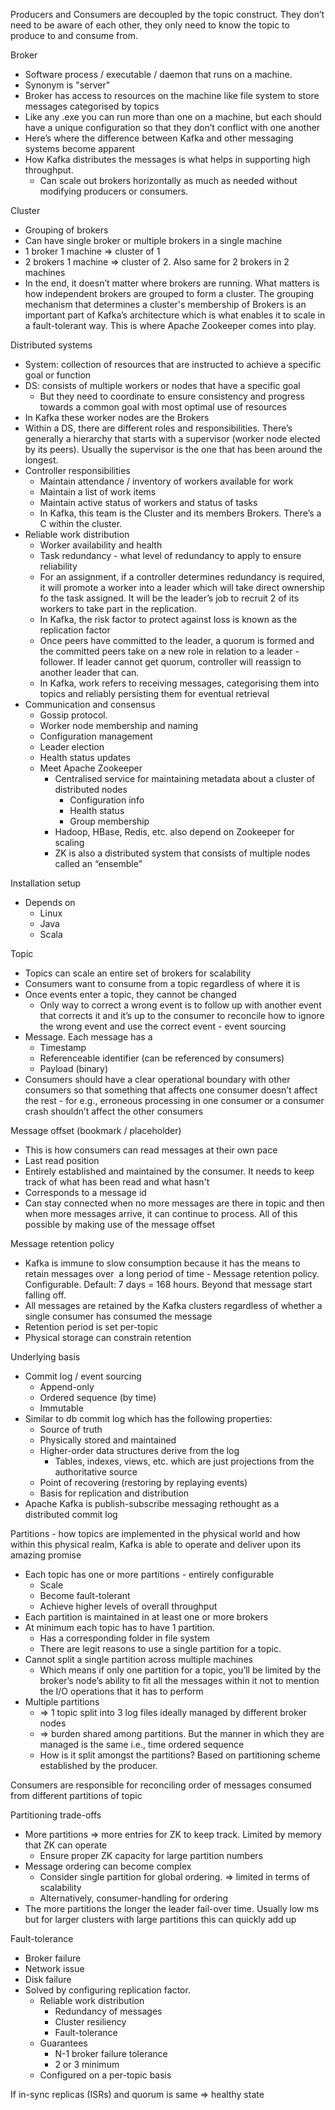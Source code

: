 Producers and Consumers are decoupled by the topic construct. They don’t need to be aware of each other, they only need to know the topic to produce to and consume from. 

Broker
- Software process / executable / daemon that runs on a machine. 
- Synonym is "server"
- Broker has access to resources on the machine like file system to store messages categorised by topics
- Like any .exe you can run more than one on a machine, but each should have a unique configuration so that they don’t conflict with one another
- Here’s where the difference between Kafka and other messaging systems become apparent
- How Kafka distributes the messages is what helps in supporting high throughput. 
    - Can scale out brokers horizontally as much as needed without modifying producers or consumers. 

Cluster
- Grouping of brokers
- Can have single broker or multiple brokers in a single machine
- 1 broker 1 machine =&gt; cluster of 1
- 2 brokers 1 machine =&gt; cluster of 2. Also same for 2 brokers in 2 machines
- In the end, it doesn’t matter where brokers are running. What matters is how independent brokers are grouped to form a cluster. The grouping mechanism that determines a cluster's membership of Brokers is an important part of Kafka’s architecture which is what enables it to scale in a fault-tolerant way. This is where Apache Zookeeper comes into play.

Distributed systems
- System: collection of resources that are instructed to achieve a specific goal or function
- DS: consists of multiple workers or nodes that have a specific goal 
    - But they need to coordinate to ensure consistency and progress towards a common goal with most optimal use of resources
- In Kafka these worker nodes are the Brokers
- Within a DS, there are different roles and responsibilities. There’s generally a hierarchy that starts with a supervisor (worker node elected by its peers). Usually the supervisor is the one that has been around the longest. 
- Controller responsibilities
    - Maintain attendance / inventory of workers available for work
    - Maintain a list of work items
    - Maintain active status of workers and status of tasks
    - In Kafka, this team is the Cluster and its members Brokers. There’s a C within the cluster. 
- Reliable work distribution
    - Worker availability and health
    - Task redundancy - what level of redundancy to apply to ensure reliability
    - For an assignment, if a controller determines redundancy is required, it will promote a worker into a leader which will take direct ownership fo the task assigned. It will be the leader’s job to recruit 2 of its workers to take part in the replication.
    - In Kafka, the risk factor to protect against loss is known as the replication factor
    - Once peers have committed to the leader, a quorum is formed and the committed peers take on a new role in relation to a leader - follower. If leader cannot get quorum, controller will reassign to another leader that can.
    - In Kafka, work refers to receiving messages, categorising them into topics and reliably persisting them for eventual retrieval
- Communication and consensus
    - Gossip protocol. 
    - Worker node membership and naming
    - Configuration management
    - Leader election
    - Health status updates
    - Meet Apache Zookeeper
        - Centralised service for maintaining metadata about a cluster of distributed nodes
            - Configuration info
            - Health status
            - Group membership
        - Hadoop, HBase, Redis, etc. also depend on Zookeeper for scaling
        - ZK is also a distributed system that consists of multiple nodes called an “ensemble"

Installation setup
- Depends on
    - Linux
    - Java 
    - Scala

Topic
- Topics can scale an entire set of brokers for scalability
- Consumers want to consume from a topic regardless of where it is
- Once events enter a topic, they cannot be changed
    - Only way to correct a wrong event is to follow up with another event that corrects it and it’s up to the consumer to reconcile how to ignore the wrong event and use the correct event - event sourcing
- Message. Each message has a
    - Timestamp
    - Referenceable identifier (can be referenced by consumers)
    - Payload (binary)
- Consumers should have a clear operational boundary with other consumers so that something that affects one consumer doesn’t affect the rest - for e.g., erroneous processing in one consumer or a consumer crash shouldn’t affect the other consumers

Message offset (bookmark / placeholder)
- This is how consumers can read messages at their own pace
- Last read position
- Entirely established and maintained by the consumer. It needs to keep track of what has been read and what hasn't
- Corresponds to a message id
- Can stay connected when no more messages are there in topic and then when more messages arrive, it can continue to process. All of this possible by making use of the message offset

Message retention policy
- Kafka is immune to slow consumption because it has the means to retain messages over  a long period of time - Message retention policy. Configurable. Default: 7 days = 168 hours. Beyond that message start falling off. 
- All messages are retained by the Kafka clusters regardless of whether a single consumer has consumed the message
- Retention period is set per-topic
- Physical storage can constrain retention

Underlying basis
- Commit log / event sourcing
    - Append-only
    - Ordered sequence (by time)
    - Immutable
- Similar to db commit log which has the following properties:
    - Source of truth
    - Physically stored and maintained
    - Higher-order data structures derive from the log
        - Tables, indexes, views, etc. which are just projections from the authoritative source
    - Point of recovering (restoring by replaying events)
    - Basis for replication and distribution
- Apache Kafka is publish-subscribe messaging rethought as a distributed commit log

Partitions - how topics are implemented in the physical world and how within this physical realm, Kafka is able to operate and deliver upon its amazing promise
- Each topic has one or more partitions - entirely configurable
    - Scale
    - Become fault-tolerant
    - Achieve higher levels of overall throughput
- Each partition is maintained in at least one or more brokers
- At minimum each topic has to have 1 partition. 
    - Has a corresponding folder in file system
    - There are legit reasons to use a single partition for a topic. 
- Cannot split a single partition across multiple machines
    - Which means if only one partition for a topic, you’ll be limited by the broker’s node’s ability to fit all the messages within it not to mention the I/O operations that it has to perform
- Multiple partitions
    - =&gt; 1 topic split into 3 log files ideally managed by different broker nodes
    - =&gt; burden shared among partitions. But the manner in which they are managed is the same i.e., time ordered sequence
    - How is it split amongst the partitions? Based on partitioning scheme established by the producer. 

Consumers are responsible for reconciling order of messages consumed from different partitions of topic

Partitioning trade-offs
- More partitions =&gt; more entries for ZK to keep track. Limited by memory that ZK can operate
    - Ensure proper ZK capacity for large partition numbers
- Message ordering can become complex
    - Consider single partition for global ordering. =&gt; limited in terms of scalability
    - Alternatively, consumer-handling for ordering
- The more partitions the longer the leader fail-over time. Usually low ms but for larger clusters with large partitions this can quickly add up

Fault-tolerance
- Broker failure
- Network issue
- Disk failure
- Solved by configuring replication factor.
    - Reliable work distribution
        - Redundancy of messages
        - Cluster resiliency
        - Fault-tolerance
    - Guarantees
        - N-1 broker failure tolerance
        - 2 or 3 minimum
    - Configured on a per-topic basis

If in-sync replicas (ISRs) and quorum is same =&gt; healthy state